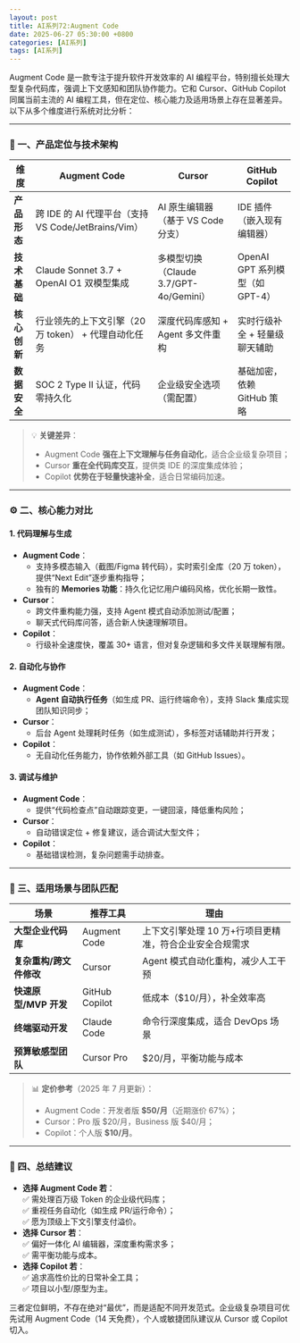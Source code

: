 ```yaml
---
layout: post
title: AI系列72:Augment Code
date: 2025-06-27 05:30:00 +0800
categories: [AI系列]
tags: [AI系列]
---
```

Augment Code 是一款专注于提升软件开发效率的 AI 编程平台，特别擅长处理大型复杂代码库，强调上下文感知和团队协作能力。它和 Cursor、GitHub Copilot 同属当前主流的 AI 编程工具，但在定位、核心能力及适用场景上存在显著差异。以下从多个维度进行系统对比分析：

---

### 🔧 一、**产品定位与技术架构**
| **维度**         | **Augment Code**                                | **Cursor**                                     | **GitHub Copilot**                     |
|------------------|------------------------------------------------|-----------------------------------------------|----------------------------------------|
| **产品形态**     | 跨 IDE 的 AI 代理平台（支持 VS Code/JetBrains/Vim） | AI 原生编辑器（基于 VS Code 分支）              | IDE 插件（嵌入现有编辑器）              |
| **技术基础**     | Claude Sonnet 3.7 + OpenAI O1 双模型集成         | 多模型切换（Claude 3.7/GPT-4o/Gemini）         | OpenAI GPT 系列模型（如 GPT-4）        |
| **核心创新**     | 行业领先的上下文引擎（20 万 token） + 代理自动化任务 | 深度代码库感知 + Agent 多文件重构              | 实时行级补全 + 轻量级聊天辅助           |
| **数据安全**     | SOC 2 Type II 认证，代码零持久化                 | 企业级安全选项（需配置）                       | 基础加密，依赖 GitHub 策略             |

> 💡 **关键差异**：  
> - Augment Code **强在上下文理解与任务自动化**，适合企业级复杂项目；  
> - Cursor **重在全代码库交互**，提供类 IDE 的深度集成体验；  
> - Copilot **优势在于轻量快速补全**，适合日常编码加速。

---

### ⚙️ 二、**核心能力对比**
#### 1. **代码理解与生成**
- **Augment Code**：  
  - 支持多模态输入（截图/Figma 转代码），实时索引全库（20 万 token），提供“Next Edit”逐步重构指导；  
  - 独有的 **Memories 功能**：持久化记忆用户编码风格，优化长期一致性。  
- **Cursor**：  
  - 跨文件重构能力强，支持 Agent 模式自动添加测试/配置；  
  - 聊天式代码库问答，适合新人快速理解项目。  
- **Copilot**：  
  - 行级补全速度快，覆盖 30+ 语言，但对复杂逻辑和多文件关联理解有限。

#### 2. **自动化与协作**
- **Augment Code**：  
  - **Agent 自动执行任务**（如生成 PR、运行终端命令），支持 Slack 集成实现团队知识同步；  
- **Cursor**：  
  - 后台 Agent 处理耗时任务（如生成测试），多标签对话辅助并行开发；  
- **Copilot**：  
  - 无自动化任务能力，协作依赖外部工具（如 GitHub Issues）。

#### 3. **调试与维护**
- **Augment Code**：  
  - 提供“代码检查点”自动跟踪变更，一键回滚，降低重构风险；  
- **Cursor**：  
  - 自动错误定位 + 修复建议，适合调试大型文件；  
- **Copilot**：  
  - 基础错误检测，复杂问题需手动排查。

---

### 🎯 三、**适用场景与团队匹配**
| **场景**                | **推荐工具**       | **理由**                                                                 |
|-------------------------|--------------------|--------------------------------------------------------------------------|
| **大型企业代码库**      | Augment Code       | 上下文引擎处理 10 万+行项目更精准，符合企业安全合规需求 |
| **复杂重构/跨文件修改** | Cursor             | Agent 模式自动化重构，减少人工干预                     |
| **快速原型/MVP 开发**   | GitHub Copilot     | 低成本（$10/月），补全效率高                            |
| **终端驱动开发**        | Claude Code        | 命令行深度集成，适合 DevOps 场景                                   |
| **预算敏感型团队**      | Cursor Pro         | $20/月，平衡功能与成本                                 |

> 📊 **定价参考**（2025 年 7 月更新）：  
> - Augment Code：开发者版 **$50/月**（近期涨价 67%）；  
> - Cursor：Pro 版 $20/月，Business 版 $40/月；  
> - Copilot：个人版 **$10/月**。

---

### 💎 四、**总结建议**
- **选择 Augment Code 若**：  
  ✅ 需处理百万级 Token 的企业级代码库；  
  ✅ 重视任务自动化（如生成 PR/运行命令）；  
  ✅ 愿为顶级上下文引擎支付溢价。  
- **选择 Cursor 若**：  
  ✅ 偏好一体化 AI 编辑器，深度重构需求多；  
  ✅ 需平衡功能与成本。  
- **选择 Copilot 若**：  
  ✅ 追求高性价比的日常补全工具；  
  ✅ 项目以小型/原型为主。

三者定位鲜明，不存在绝对“最优”，而是适配不同开发范式。企业级复杂项目可优先试用 Augment Code（14 天免费），个人或敏捷团队建议从 Cursor 或 Copilot 切入。
